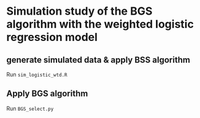 # Simulation study of the BGS algorithm with the weighted logistic regression model

## generate simulated data & apply BSS algorithm

Run `sim_logistic_wtd.R`

## Apply BGS algorithm

Run `BGS_select.py`
